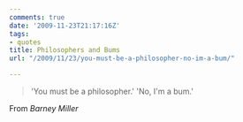 ```yaml
---
comments: true
date: '2009-11-23T21:17:16Z'
tags:
- quotes
title: Philosophers and Bums
url: "/2009/11/23/you-must-be-a-philosopher-no-im-a-bum/"

---
```

<blockquote>'You must be a philosopher.' 'No, I'm a bum.'</p></blockquote>
<div class="attribution">From <em>Barney Miller</em></div>
